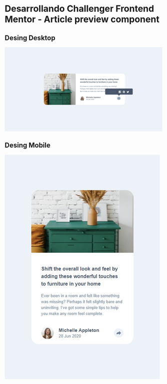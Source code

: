 # Desarrollando Challenger Frontend Mentor - Article preview component

## Desing Desktop

![Design preview for the Article preview component coding challenge](./article-preview-component-master-desktop.png)

## Desing Mobile

![Design preview for the Article preview component coding challenge](./article-preview-component-master-mobile.png)
